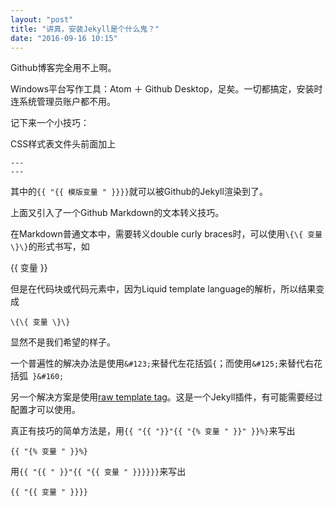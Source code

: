 ```yaml
---
layout: "post"
title: "讲真，安装Jekyll是个什么鬼？"
date: "2016-09-16 10:15"
---
```


Github博客完全用不上啊。

Windows平台写作工具：Atom ＋ Github Desktop，足矣。一切都搞定，安装时连系统管理员账户都不用。

记下来一个小技巧：

CSS样式表文件头前面加上

    ---
    ---

其中的` {{ "{{ 模版变量 " }}}} `就可以被Github的Jekyll渲染到了。

上面又引入了一个Github Markdown的文本转义技巧。

在Markdown普通文本中，需要转义double curly braces时，可以使用` \{\{ 变量 \}\} `的形式书写，如

\{\{ 变量 \}\}

但是在代码块或代码元素中，因为Liquid template language的解析，所以结果变成

```
\{\{ 变量 \}\}
```

显然不是我们希望的样子。

一个普遍性的解决办法是使用` &#123; `来替代左花括弧` { `；而使用` &#125; `来替代右花括弧` }&#160;`

另一个解决方案是使用[raw template tag](https://gist.github.com/phaer/1020852)。这是一个Jekyll插件，有可能需要经过配置才可以使用。

真正有技巧的简单方法是，用` {{ "{{ "}}"{{ "{% 变量 " }}" }}%} `来写出

```
{{ "{% 变量 " }}%}
```

用` {{ "{{ " }}"{{ "{{ 变量 " }}}}}} `来写出

```
{{ "{{ 变量 " }}}}
```
